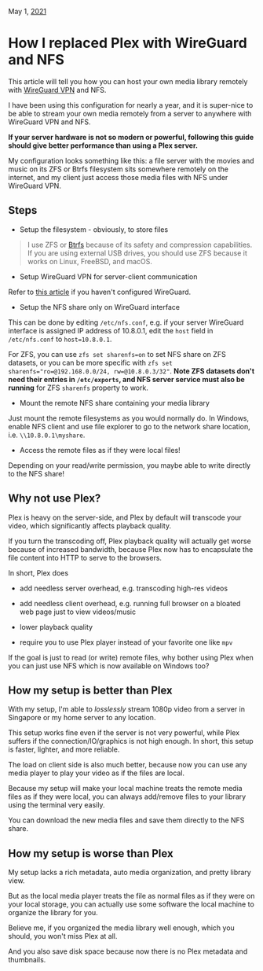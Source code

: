 May 1, [2021](/blog/2021/)
# How I replaced Plex with WireGuard and NFS

This article will tell you how you can host your own media library remotely with [WireGuard VPN](/blog/2020/wireguard/) and NFS.

I have been using this configuration for nearly a year, and it is super-nice to be able to stream your own media remotely from a server to anywhere with WireGuard VPN and NFS.

**If your server hardware is not so modern or powerful, following this guide should give better performance than using a Plex server.**

My configuration looks something like this: a file server with the movies and music on its ZFS or Btrfs filesystem sits somewhere remotely on the internet, and my client just access those media files with NFS under WireGuard VPN.

## Steps

- Setup the filesystem - obviously, to store files

> I use ZFS or [Btrfs](/blog/2021/btrfs/) because of its safety and compression capabilities. If you are using external USB drives, you should use ZFS because it works on Linux, FreeBSD, and macOS.

- Setup WireGuard VPN for server-client communication

Refer to [this article](/blog/2020/wireguard/) if you haven't configured WireGuard.

- Setup the NFS share only on WireGuard interface

This can be done by editing `/etc/nfs.conf`, e.g. if your server WireGuard interface is assigned IP address of 10.8.0.1, edit the `host` field in `/etc/nfs.conf` to `host=10.8.0.1`.

For ZFS, you can use `zfs set sharenfs=on` to set NFS share on ZFS datasets, or you can be more specific with `zfs set sharenfs="ro=@192.168.0.0/24, rw=@10.8.0.3/32"`. **Note ZFS datasets don't need their entries in `/etc/exports`, and NFS server service must also be running** for ZFS `sharenfs` property to work.

- Mount the remote NFS share containing your media library

Just mount the remote filesystems as you would normally do. In Windows, enable NFS client and use file explorer to go to the network share location, i.e. `\\10.8.0.1\myshare`.

- Access the remote files as if they were local files!

Depending on your read/write permission, you maybe able to write directly to the NFS share!

## Why not use Plex?

Plex is heavy on the server-side, and Plex by default will transcode your video, which significantly affects playback quality.

If you turn the transcoding off, Plex playback quality will actually get worse because of increased bandwidth, because Plex now has to encapsulate the file content into HTTP to serve to the browsers.

In short, Plex does

- add needless server overhead, e.g. transcoding high-res videos

- add needless client overhead, e.g. running full browser on a bloated web page just to view videos/music

- lower playback quality

- require you to use Plex player instead of your favorite one like `mpv`

If the goal is just to read (or write) remote files, why bother using Plex when you can just use NFS which is now available on Windows too?

## How my setup is better than Plex

With my setup, I'm able to *losslessly* stream 1080p video from a server in Singapore or my home server to any location.

This setup works fine even if the server is not very powerful, while Plex suffers if the connection/IO/graphics is not high enough. In short, this setup is faster, lighter, and more reliable.

The load on client side is also much better, because now you can use any media player to play your video as if the files are local.

Because my setup will make your local machine treats the remote media files as if they were local, you can always add/remove files to your library using the terminal very easily.

You can download the new media files and save them directly to the NFS share.

## How my setup is worse than Plex

My setup lacks a rich metadata, auto media organization, and pretty library view.

But as the local media player treats the file as normal files as if they were on your local storage, you can actually use some software the local machine to organize the library for you.

Believe me, if you organized the media library well enough, which you should, you won't miss Plex at all.

And you also save disk space because now there is no Plex metadata and thumbnails.
